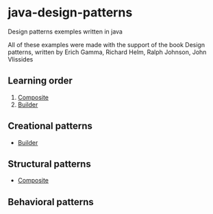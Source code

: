# java-design-patterns
Design patterns exemples written in java

All of these examples were made with the support of the book Design patterns, written by Erich Gamma, Richard Helm, Ralph Johnson, John Vlissides

## Learning order
1. [Composite](/composite)
1. [Builder](/builder)

## Creational patterns
- [Builder](/builder)

## Structural patterns
- [Composite](/composite)

## Behavioral patterns
